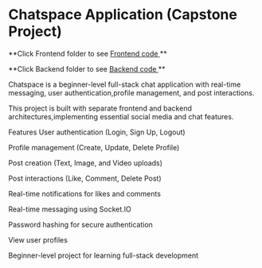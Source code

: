# Chatspace Application (Capstone Project)

**Click Frontend folder to see <a href= "https://github.com/Pad-coder/Chatspace/tree/master/Frontend"> Frontend code </a> **

**Click Backend folder to see <a href= "https://github.com/Pad-coder/Chatspace/tree/master/Backend"> Backend code </a> **

Chatspace is a beginner-level full-stack chat application with real-time messaging, user authentication,profile management, and post interactions.

This project is built with separate frontend and backend architectures,implementing essential social media and chat features.

Features
User authentication (Login, Sign Up, Logout)

Profile management (Create, Update, Delete Profile)

Post creation (Text, Image, and Video uploads)

Post interactions (Like, Comment, Delete Post)

Real-time notifications for likes and comments

Real-time messaging using Socket.IO

Password hashing for secure authentication

View user profiles

Beginner-level project for learning full-stack development
 
